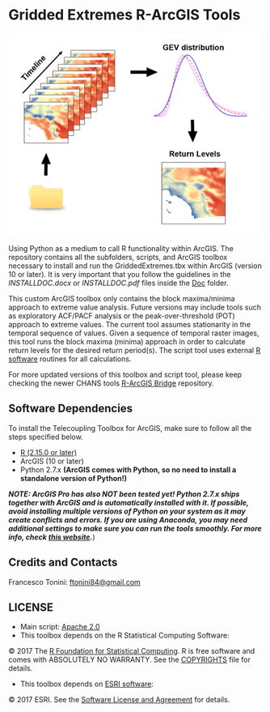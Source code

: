 # Gridded Extremes R-ArcGIS Tools

<img src="Pics/Home2_small.png" alt="Toolbox Figure" title="Toolbox Figure" height="400">

Using Python as a medium to call R functionality within ArcGIS. The repository contains all the subfolders, scripts, and ArcGIS toolbox necessary to install and run the GriddedExtremes.tbx within ArcGIS (version 10 or later).
It is very important that you follow the guidelines in the *INSTALLDOC.docx* or *INSTALLDOC.pdf* files inside the [Doc](Doc) folder.

This custom ArcGIS toolbox only contains the block maxima/minima approach to extreme value analysis. 
Future versions may include tools such as exploratory ACF/PACF analysis or the peak-over-threshold (POT) approach to extreme values. 
The current tool assumes stationarity in the temporal sequence of values. Given a sequence of temporal raster images, this tool runs the block maxima (minima) approach in order to calculate return levels for the desired return period(s). 
The script tool uses external [R software](https://www.r-project.org/) routines for all calculations.

For more updated versions of this toolbox and script tool, please keep checking the newer CHANS tools [R-ArcGIS Bridge](https://r-arcgis.github.io/) repository.

## Software Dependencies

To install the Telecoupling Toolbox for ArcGIS, make sure to follow all the steps specified below.

* [R (2.15.0 or later)](https://www.r-project.org/)
* ArcGIS (10 or later)
* Python 2.7.x **(ArcGIS comes with Python, so no need to install a standalone version of Python!)**

**_NOTE: ArcGIS Pro has also NOT been tested yet! Python 2.7.x ships together with ArcGIS and is automatically installed with it. 
If possible, avoid installing multiple versions of Python on your system as it may create conflicts and errors. 
If you are using Anaconda, you may need additional settings to make sure you can run the tools smoothly. 
For more info, check [this website](https://pymorton.wordpress.com/2014/06/17/using-arcpy-with-anaconda/)._**)

## Credits and Contacts

Francesco Tonini: <ftonini84@gmail.com> 

## LICENSE

* Main script: [Apache 2.0](LICENSE)
* This toolbox depends on the R Statistical Computing Software:

© 2017 The [R Foundation for Statistical Computing](https://www.r-project.org/). R is free software and comes with ABSOLUTELY NO WARRANTY. See the [COPYRIGHTS](https://github.com/wch/r-source/blob/trunk/doc/COPYRIGHTS) file for details.

* This toolbox depends on [ESRI software](www.esri.com):

© 2017 ESRI. See the [Software License and Agreement](http://www.esri.com/legal/software-license) for details.
